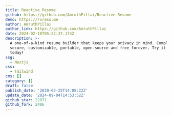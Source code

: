 ```yaml
---
title: Reactive Resume
github: https://github.com/AmruthPillai/Reactive-Resume
demo: https://rxresu.me
author: AmruthPillai
author_link: https://github.com/AmruthPillai
date: 2024-02-18T05:22:37.174Z
description: >-
  A one-of-a-kind resume builder that keeps your privacy in mind. Completely
  secure, customizable, portable, open-source and free forever. Try it out
  today!
ssg:
  - Nextjs
css:
  - Tailwind
cms: []
category: []
draft: false
publish_date: '2020-03-25T14:08:22Z'
update_date: '2024-09-04T14:53:52Z'
github_star: 22871
github_fork: 2406
---
```

